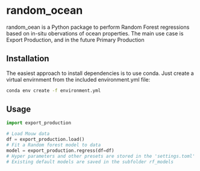 # random_ocean

random_oean is a Python package to perform Random Forest regressions based on in-situ obervations of ocean properties. The main use case is Export Production, and in the future Primary Production

## Installation

The easiest approach to install dependencies is to use conda. Just create a virtual envirnment from the included environment.yml file:

```bash
conda env create -f environment.yml 
```

## Usage

```python
import export_production

# Load Mouw data
df = export_production.load()
# Fit a Random forest model to data
model = export_production.regress(df=df)
# Hyper parameters and other presets are stored in the 'settings.toml' file 
# Existing default models are saved in the subfolder rf_models

```

